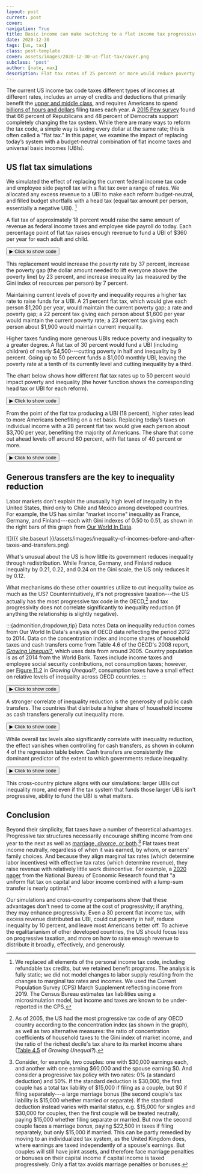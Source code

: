 ```yaml
---
layout: post
current: post
cover: 
navigation: True
title: Basic income can make switching to a flat income tax progressive
date: 2020-12-30
tags: [us, tax]
class: post-template
cover: assets/images/2020-12-30-us-flat-tax/cover.png
subclass: 'post'
author: [nate, max]
description: Flat tax rates of 25 percent or more would reduce poverty and inequality.
---
```


<head>
  <script src="https://cdn.plot.ly/plotly-latest.min.js"></script>
  <script src="https://ajax.googleapis.com/ajax/libs/jquery/3.5.1/jquery.min.js"></script>
</head>


The current US income tax code taxes different types of incomes at different rates, includes an array of credits and deductions that primarily benefit the [upper and middle class](https://fivethirtyeight.com/features/the-tax-deductions-economists-hate/), and requires Americans to spend [billions of hours and dollars](https://www.washingtonpost.com/wp-srv/politics/documents/economy082710.pdf) filing taxes each year.
A [2015 Pew survey](https://www.pewresearch.org/fact-tank/2016/04/06/the-biggest-u-s-tax-breaks/) found that 66 percent of Republicans and 48 percent of Democrats support completely changing the tax system.
While there are many ways to reform the tax code, a simple way is taxing every dollar at the same rate; this is often called a "flat tax."
In this paper, we examine the impact of replacing today’s system with a budget-neutral combination of flat income taxes and universal basic incomes (UBIs).

## US flat tax simulations

We simulated the effect of replacing the current federal income tax code and employee side payroll tax with a flat tax over a range of rates.
We allocated any excess revenue to a UBI to make each reform budget-neutral, and filled budget shortfalls with a head tax (equal tax amount per person, essentially a negative UBI). [^modeling]


[^modeling]:We replaced all elements of the personal income tax code, including refundable tax credits, but we retained benefit programs. The analysis is fully static; we did not model changes to labor supply resulting from the changes to marginal tax rates and incomes. We used the Current Population Survey (CPS) March Supplement reflecting income from 2019. The Census Bureau estimates tax liabilities using a microsimulation model, but income and taxes are known to be under-reported in the CPS.


A flat tax of approximately 18 percent would raise the same amount of revenue as federal income taxes and employee side payroll do today.
Each percentage point of flat tax raises enough revenue to fund a UBI of $360 per year for each adult and child.


<button class="code-button" id="button1" onclick="f1()">&#9654; Click to show code</button>
<div class="code-cell" id="asset_code_1" style="display: none;">
  <pre>
    <code>
import pandas as pd
import numpy as np
import plotly.express as px
import plotly.graph_objects as go
import microdf as mdf
import statsmodels.api as sm
import stargazer.stargazer as sg
from pandas_datareader import wb


summary = pd.read_csv("data/summary.csv")


BLUE = "#1976D2"
DARK_BLUE = "#1565C0"
LIGHT_BLUE = "#90CAF9"
GRAY = "#BDBDBD"
CONFIG = {"displayModeBar": False}

def add_ubi_center_watermark(fig, x, y=-0.14):
    fig.add_layout_image(
        dict(
            source="https://raw.githubusercontent.com/UBICenter/blog/master/jb/_static/ubi_center_logo_wide_blue.png",
            # See https://github.com/plotly/plotly.py/issues/2975.
            # source="../_static/ubi_center_logo_wide_blue.png",
            xref="paper", yref="paper",
            x=x, y=y,
            sizex=0.12, sizey=0.12,
            xanchor="right", yanchor="bottom"
        )
    )

fig = px.line()

fig.add_trace(
    go.Scatter(
        x=summary.flat_tax,
        y=summary.ubi.round(),
        mode="markers+lines",
        name="UBI (head tax)",
        line=dict(color=BLUE, width=2),
    )
)

fig.add_shape(
    type="line", line=dict(dash="dot", color="gray"), x0=-1, x1=50, y0=0, y1=0
)

fig.update_xaxes(
    tickangle=0,
    title_text="Flat tax rate",
    tickfont={"size": 14},
    title_standoff=25,
    ticksuffix="%",
    tickprefix="",
)

fig.update_yaxes(
    title_text="Budget-neutral annual UBI (head tax)",
    tickprefix="$",
    tickfont={"size": 14},
    title_standoff=25,
)

fig.update_xaxes(title_font=dict(size=16, color="black"))
fig.update_yaxes(title_font=dict(size=16, color="black"))
fig.update_layout(
    title_text="Budget-neutral UBI (head tax) by flat tax rate",
    hoverlabel_align="right",
    font_family="Roboto",
    title_font_size=20,
)

add_ubi_center_watermark(fig, 0.98)

fig.update_layout(plot_bgcolor="white", hovermode="x")
fig.update_layout(legend=dict(yanchor="top", y=0.99, xanchor="left", x=0.8))
fig.update_traces(mode="markers+lines")

fig.show(config=CONFIG)
    </code>
  </pre>
</div>

<script>
function f1() {
  var x = document.getElementById("asset_code_1");
  var b = document.getElementById("button1");
  if (x.style.display === "none") {
    x.style.display = "block";
    b.innerHTML = "&#9660 Click to hide code";
  } else {
    x.style.display = "none";
    b.innerHTML = "&#9654 Click to show code";
  }
}
</script> 

<div>
  <script>
    $(document).ready(function(){
      $("#asset1").load("{{site.baseurl}}assets/markdown_assets/us-flat-tax/2020-12-30-us-flat-tax-asset-1.html");
    });
  </script>
</div>
<div id = "asset1"></div>

This replacement would increase the poverty rate by 37 percent, increase the poverty gap (the dollar amount needed to lift everyone above the poverty line) by 23 percent, and increase inequality (as measured by the Gini index of resources per person) by 7 percent.

Maintaining current levels of poverty and inequality requires a higher tax rate to raise funds for a UBI.
A 21 percent flat tax, which would give each person $1,200 per year, would maintain the current poverty gap; a rate and poverty gap; a 22 percent tax giving each person about $1,600 per year would maintain the current poverty rate; a 23 percent tax giving each person about $1,900 would maintain current inequality.

Higher taxes funding more generous UBIs reduce poverty and inequality to a greater degree.
A flat tax of 30 percent would fund a UBI (including children) of nearly $4,500---cutting poverty in half and inequality by 9 percent.
Going up to 50 percent funds a $1,000 monthly UBI, leaving the poverty rate at a tenth of its currently level and cutting inequality by a third.

The chart below shows how different flat tax rates up to 50 percent would impact poverty and inequality (the hover function shows the corresponding head tax or UBI for each reform).


<button class="code-button" id="button2" onclick="f2()">&#9654; Click to show code</button>
<div class="code-cell" id="asset_code_2" style="display: none;">
  <pre>
    <code>
def trace(col, chg_col, name, string, color):
    """
    Args:
        col: Column name.
        chg_col: Column name of change.
        name: Name of column for printing.
        string: Formatting of customdata[1].
        color: Line color.
    """
    fig.add_trace(
        go.Scatter(
            x=summary.flat_tax,
            y=summary[chg_col],
            mode="markers+lines",
            name=name,
            line=dict(color=color, width=2),
            customdata=np.stack((summary.ubi, summary[col]), axis=-1),
            hovertemplate="<br>Flat tax: %{x}<br>"
            + "UBI (head tax): $%{customdata[0]: .0f}<br>"
            + name
            + ": "
            + string
            + "<br>"
            + "Percent change: %{y:.0f}%<br>",
            marker=dict(size=5),
        )
    )


fig = px.line()
trace(
    "poverty_rate",
    "change_poverty_rate",
    "Poverty rate",
    "%{customdata[1]: .1f}%",
    DARK_BLUE,
)
trace(
    "poverty_gap_billions",
    "change_poverty_gap",
    "Poverty gap",
    "$%{customdata[1]: .0f}B",
    LIGHT_BLUE,
)
trace("gini", "change_gini", "Gini index", "%{customdata[1]}", GRAY)


fig.update_xaxes(
    tickangle=0,
    title_text="Flat tax rate",
    tickfont={"size": 14},
    title_standoff=25,
    ticksuffix="%",
    tickprefix="",
    range=[-2, 51],
)

fig.update_yaxes(
    title_text="Percent change",
    ticksuffix="%",
    tickfont={"size": 14},
    title_standoff=25,
    range=[-101, 301],
)

fig.update_xaxes(title_font=dict(size=16, color="black"))
fig.update_yaxes(title_font=dict(size=16, color="black"))
fig.update_layout(
    title_text=(
        "Replacing employee side FICA and federal income taxes with "
        "a flat tax and UBI (head tax)"
    ),
    title_font_size=20,
    hoverlabel_align="right",
    font_family="Roboto",
)

add_ubi_center_watermark(fig, 1.01)

fig.update_layout(plot_bgcolor="white", hovermode="x")
fig.update_yaxes(zeroline=True, zerolinewidth=2, zerolinecolor="black")
fig.update_layout(legend=dict(yanchor="top", y=0.99, xanchor="left", x=0.75))

fig.show(config=CONFIG)
    </code>
  </pre>
</div>

<script>
function f2() {
  var x = document.getElementById("asset_code_2");
  var b = document.getElementById("button2");
  if (x.style.display === "none") {
    x.style.display = "block";
    b.innerHTML = "&#9660 Click to hide code";
  } else {
    x.style.display = "none";
    b.innerHTML = "&#9654 Click to show code";
  }
}
</script> 

<div>
  <script>
    $(document).ready(function(){
      $("#asset2").load("{{site.baseurl}}assets/markdown_assets/us-flat-tax/2020-12-30-us-flat-tax-asset-2.html");
    });
  </script>
</div>
<div id = "asset2"></div>

From the point of the flat tax producing a UBI (18 percent), higher rates lead to more Americans benefiting on a net basis.
Replacing today’s taxes on individual income with a 28 percent flat tax would give each person about $3,700 per year, benefiting the majority of Americans.
The share that come out ahead levels off around 60 percent, with flat taxes of 40 percent or more.


<button class="code-button" id="button3" onclick="f3()">&#9654; Click to show code</button>
<div class="code-cell" id="asset_code_3" style="display: none;">
  <pre>
    <code>
fig = px.line()

fig.add_trace(
    go.Scatter(
        x=summary.flat_tax,
        y=summary.percent_better_off,
        mode="markers+lines",
        name="",
        line=dict(color=BLUE, width=2),
        customdata=np.stack(
            (summary.ubi, summary.percent_better_off), axis=-1
        ),
        hovertemplate="<br>Flat tax: %{x}<br>"
        # TODO: Adapt "UBI" vs "head tax" for value.
        + "UBI (head tax): $%{customdata[0]: .0f}<br>"
        + "Share better off: %{y:.0f}%<br>",
        marker=dict(size=5),
    )
)

fig.add_shape(
    type="line",
    line=dict(dash="dot", color="gray"),
    x0=-1,
    x1=50,
    y0=50,
    y1=50,
)

fig.update_xaxes(
    tickangle=0,
    title_text="Flat tax rate",
    tickfont={"size": 14},
    title_standoff=25,
    ticksuffix="%",
    tickprefix="",
)

fig.update_yaxes(
    title_text="",
    ticksuffix="%",
    tickfont={"size": 14},
    title_standoff=25,
    tickvals=[0, 10, 20, 30, 40, 50, 60, 70, 80, 90, 100],
    range=[20, 80],
)

fig.update_xaxes(title_font=dict(size=16, color="black"))
fig.update_yaxes(title_font=dict(size=16, color="black"))
fig.update_layout(
    title_text=(
        "Share of people who gain from switching to a flat tax and "
        "UBI (head tax)"
    ),
    title_font_size=20,
    hoverlabel_align="right",
    font_family="Roboto",
)

add_ubi_center_watermark(fig, 0.98)

fig.update_layout(plot_bgcolor="white", height=600, width=1000, hovermode="x")
fig.update_layout(legend=dict(yanchor="top", y=0.99, xanchor="left", x=0.8))
fig.update_traces(mode="markers+lines")

fig.show(config=CONFIG)
    </code>
  </pre>
</div>

<script>
function f3() {
  var x = document.getElementById("asset_code_3");
  var b = document.getElementById("button3");
  if (x.style.display === "none") {
    x.style.display = "block";
    b.innerHTML = "&#9660 Click to hide code";
  } else {
    x.style.display = "none";
    b.innerHTML = "&#9654 Click to show code";
  }
}
</script> 

<div>
  <script>
    $(document).ready(function(){
      $("#asset3").load("{{site.baseurl}}assets/markdown_assets/us-flat-tax/2020-12-30-us-flat-tax-asset-3.html");
    });
  </script>
</div>
<div id = "asset3"></div>

## Generous transfers are the key to inequality reduction

Labor markets don't explain the unusually high level of inequality in the United States, third only to Chile and Mexico among developed countries.
For example, the US has similar "market income" inequality as France, Germany, and Finland---each with Gini indexes of 0.50 to 0.51, as shown in the right bars of this graph from [Our World In Data](https://ourworldindata.org/income-inequality).

![]({{ site.baseurl }}/assets/images/inequality-of-incomes-before-and-after-taxes-and-transfers.png)

What's unusual about the US is how little its government reduces inequality through redistribution.
While France, Germany, and Finland reduce inequality by 0.21, 0.22, and 0.24 on the Gini scale, the US only reduces it by 0.12.

What mechanisms do these other countries utilize to cut inequality twice as much as the US?
Counterintuitively, it's not progressive taxation---the US actually has the most progressive tax code in the OECD,[^progressive-tax] and tax progressivity does not correlate significantly to inequality reduction (if anything the relationship is slightly negative).

[^progressive-tax]: As of 2005, the US had the most progressive tax code of any OECD country according to the concentration index (as shown in the graph), as well as two alternative measures: the ratio of concentration coefficients of household taxes to the Gini index of market income, and the ratio of the richest decile's tax share to its market income share ([Table 4.5](https://read.oecd-ilibrary.org/social-issues-migration-health/growing-unequal_9789264044197-en#page108) of *Growing Unequal?*).

:::{admonition,dropdown,tip} Data notes
Data on inequality reduction comes from Our World In Data's analysis of OECD data reflecting the period 2012 to 2014.
Data on the concentration index and income shares of household taxes and cash transfers come from Table 4.6 of the OECD's 2008 report, [*Growing Unequal?*](https://read.oecd-ilibrary.org/social-issues-migration-health/growing-unequal_9789264044197-en#page109), which uses data from around 2005.
Country population is as of 2014 from the World Bank.
Taxes include income taxes and employee social security contributions, not consumption taxes;
however, per [Figure 11.2](https://read.oecd-ilibrary.org/social-issues-migration-health/growing-unequal_9789264044197-en#page296) in *Growing Unequal?*, consumption taxes have a small effect on relative levels of inequality across OECD countries.
:::


<button class="code-button" id="button4" onclick="f4()">&#9654; Click to show code</button>
<div class="code-cell" id="asset_code_4" style="display: none;">
  <pre>
    <code>
# Get data.
pop = wb.download(indicator="SP.POP.TOTL",
                  country='all', start=2014, 
                  end=2014).reset_index().drop('year', axis=1)
pop.rename({"SP.POP.TOTL": "population"}, axis=1, inplace=True)
# Align countries with Our World In Data and current convention.
pop.country.replace({"Czech Republic": "Czech Rep.",
                     "Slovak Republic": "Slovakia",
                     "Korea, Rep.": "South Korea"},
                     inplace=True)

oecd_raw = pd.read_csv("data/oecd_growing_unequal_2008_table_4_6.csv")
# Align countries with Our World In Data and current convention.
oecd_raw.country.replace({"Korea": "South Korea",
                          "Slovak Rep.": "Slovakia"},
                         inplace=True)
owid = pd.read_csv("data/inequality_pre_post_redistribution.csv")
owid["gini_diff"] = owid.gini_market - owid.gini_disposable
oecd = oecd_raw.merge(owid, on="country").merge(pop, on="country")
oecd["sqrt_pop"] = np.sqrt(oecd.population)

LABELS = {"gini_diff":
          "Gini reduction via taxes and transfers",
          "household_taxes_concentration":
          "Household tax concentration index",
          "public_cash_transfers_income_share":
          "Cash transfer share of household income",
          "population":
          "Population",
          "household_taxes_income_share":
          "Tax share of household income"
         }

# Make plot.
def ineq_scatter(x, xtitle, title, logo_x=1):
    fig = px.scatter(oecd, x=x, y="gini_diff", hover_name="country",
                     size="sqrt_pop", #trendline="ols",
                     labels=LABELS,
                     size_max=30)
    # Remove sqrt_pop from hover template.
    hovertemplate = ("<b>%{hovertext}</b><br><br>" +
                     LABELS[x] + "=%{x}<br>"
                     "Gini reduction via taxes and transfers=%{y}")
    fig.update_traces(hovertemplate=hovertemplate)
    fig.update_layout(
        title_text=title,
        title_font_size=20,
        font_family="Roboto",
    )

    fig.update_xaxes(
        tickangle=0,
        title_text=xtitle,
        tickfont={"size": 14},
        title_standoff=25,
        ticksuffix="",
        tickprefix="",
    )

    fig.update_yaxes(
        title_text="Difference between market and disposable income Gini index",
        ticksuffix="",
        tickfont={"size": 14},
        title_standoff=25,
    )
    if x == "public_cash_transfers_income_share":
        fig.update_xaxes(ticksuffix="%")

    fig.update_xaxes(title_font=dict(size=16, color="black"))
    fig.update_yaxes(title_font=dict(size=16, color="black"))

    add_ubi_center_watermark(fig, x=logo_x, y=-0.17)

    fig.update_layout(plot_bgcolor="white")

    return fig
    
fig = ineq_scatter(x="household_taxes_concentration",
             xtitle="Household tax concentration index",
             title="Tax progressivity and inequality reduction in the OECD")
fig.show()
    </code>
  </pre>
</div>

<script>
function f4() {
  var x = document.getElementById("asset_code_4");
  var b = document.getElementById("button4");
  if (x.style.display === "none") {
    x.style.display = "block";
    b.innerHTML = "&#9660 Click to hide code";
  } else {
    x.style.display = "none";
    b.innerHTML = "&#9654 Click to show code";
  }
}
</script> 

<div>
  <script>
    $(document).ready(function(){
      $("#asset4").load("{{site.baseurl}}assets/markdown_assets/us-flat-tax/2020-12-30-us-flat-tax-asset-4.html");
    });
  </script>
</div>
<div id = "asset4"></div>

A stronger correlate of inequality reduction is the generosity of public cash transfers.
The countries that distribute a higher share of household income as cash transfers generally cut inequality more.


<button class="code-button" id="button5" onclick="f5()">&#9654; Click to show code</button>
<div class="code-cell" id="asset_code_5" style="display: none;">
  <pre>
    <code>
fig = ineq_scatter(x="public_cash_transfers_income_share",
             xtitle="Public cash transfers / household disposable income",
             title="Cash transfer generosity and inequality reduction in the OECD",
             logo_x=0.95)
fig.show()
    </code>
  </pre>
</div>

<script>
function f5() {
  var x = document.getElementById("asset_code_5");
  var b = document.getElementById("button5");
  if (x.style.display === "none") {
    x.style.display = "block";
    b.innerHTML = "&#9660 Click to hide code";
  } else {
    x.style.display = "none";
    b.innerHTML = "&#9654 Click to show code";
  }
}
</script> 

<div>
  <script>
    $(document).ready(function(){
      $("#asset5").load("{{site.baseurl}}assets/markdown_assets/us-flat-tax/2020-12-30-us-flat-tax-asset-5.html");
    });
  </script>
</div>
<div id = "asset5"></div>

While overall tax levels also significantly correlate with inequality reduction, the effect vanishes when controlling for cash transfers, as shown in column 4 of the regression table below.
Cash transfers are consistently the dominant predictor of the extent to which governments reduce inequality.


<button class="code-button" id="button6" onclick="f6()">&#9654; Click to show code</button>
<div class="code-cell" id="asset_code_6" style="display: none;">
  <pre>
    <code>
oecd = sm.add_constant(oecd)

def gini_reg(x, weighted=True):
    if weighted:
        m = sm.WLS(oecd.gini_diff, oecd[x + ["const"]], oecd.population)
    else:
        m = sm.WLS(oecd.gini_diff, oecd[x + ["const"]])
    return m.fit(cov_type="HC1")  # Robust standard errors.

cash_m = gini_reg(["public_cash_transfers_income_share"])
tax_prog_m = gini_reg(["household_taxes_concentration"])
tax_level_m = gini_reg(["household_taxes_income_share"])
combined_m = gini_reg(["household_taxes_concentration",
                       "household_taxes_income_share",
                       "public_cash_transfers_income_share"])

def starg(models, covariate_order=None):
    """ Creates formatted Stargazer object.
    """
    star = sg.Stargazer(models)
    if covariate_order is not None:
        star.covariate_order(covariate_order)
    star.rename_covariates(LABELS)
    star.show_adj_r2 = False
    star.show_residual_std_err = False
    star.show_f_statistic = False
    return star


star = starg([cash_m, tax_level_m, tax_prog_m, combined_m],
             ["public_cash_transfers_income_share",
              "household_taxes_income_share",
              "household_taxes_concentration",
              ])
star.add_custom_notes(["Weighted by population. Robust SEs."])
star.title("Inequality reduction and tax levels, tax progressivity, and cash "
           "transfers")
star
    </code>
  </pre>
</div>

<script>
function f6() {
  var x = document.getElementById("asset_code_6");
  var b = document.getElementById("button6");
  if (x.style.display === "none") {
    x.style.display = "block";
    b.innerHTML = "&#9660 Click to hide code";
  } else {
    x.style.display = "none";
    b.innerHTML = "&#9654 Click to show code";
  }
}
</script> 

<div>
  <script>
    $(document).ready(function(){
      $("#asset6").load("{{site.baseurl}}assets/markdown_assets/us-flat-tax/2020-12-30-us-flat-tax-asset-6.html");
    });
  </script>
</div>
<div id = "asset6"></div>

This cross-country picture aligns with our simulations: larger UBIs cut inequality more, and even if the tax system that funds those larger UBIs isn't progressive, ability to fund the UBI is what matters.

## Conclusion

Beyond their simplicity, flat taxes have a number of theoretical advantages.
Progressive tax structures necessarily encourage shifting income from one year to the next as well as [marriage, divorce, or both](https://www.cbo.gov/sites/default/files/105th-congress-1997-1998/reports/marriage.pdf).[^marriage]
Flat taxes treat income neutrally, regardless of when it was earned, by whom, or earners' family choices.
And because they align marginal tax rates (which determine labor incentives) with effective tax rates (which determine revenue), they raise revenue with relatively little work disincentive.
For example, a [2020 paper](https://www.nber.org/papers/w27622) from the National Bureau of Economic Research found that "a uniform flat tax on capital and labor income combined with a lump-sum transfer is nearly optimal."

[^marriage]: Consider, for example, two couples: one with $30,000 earnings each, and another with one earning $60,000 and the spouse earning $0.
And consider a progressive tax policy with two rates: 0% (a standard deduction) and 50%.
If the standard deduction is $30,000, the first couple has a total tax liability of $15,000 if filing as a couple, but $0 if filing separately---a large marriage bonus (the second couple's tax liability is $15,000 whether married or separate).
If the standard deduction instead varies with marital status, e.g. $15,000 for singles and $30,000 for couples, then the first couple will be treated neutrally, paying $15,000 whether filing separate or married.
But now the second couple faces a marriage *bonus*, paying $22,500 in taxes if filing separately, but only $15,000  if married.
This can be partly remedied by moving to an individualized tax system, as the United Kingdom does, where earnings are taxed independently of a spouse's earnings.
But couples will still have joint assets, and therefore face marriage penalties or bonuses on their capital income if capital income is taxed progressively.
Only a flat tax avoids marriage penalties or bonuses.

Our simulations and cross-country comparisons show that these advantages don't need to come at the cost of progressivity; if anything, they may enhance progressivity.
Even a 30 percent flat income tax, with excess revenue distributed as UBI, could cut poverty in half, reduce inequality by 10 percent, and leave most Americans better off.
To achieve the egalitarianism of other developed countries, the US should focus less on progressive taxation, and more on how to raise enough revenue to distribute it broadly, effectively, and generously.
